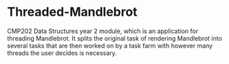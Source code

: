 # Threaded-Mandlebrot
CMP202 Data Structures year 2 module, which is an application for threading Mandlebrot. It splits the original task of rendering Mandlebrot into several tasks that are then worked on by a task farm with however many threads the user decides is necessary.
